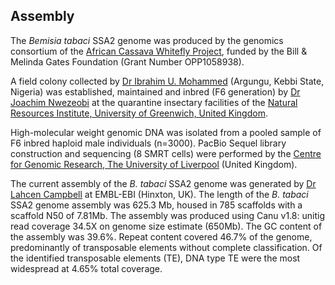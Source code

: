 **Assembly**
------------------------
The *Bemisia tabaci* SSA2 genome was produced by the genomics consortium of the [African Cassava Whitefly Project](http://www.cassavawhitefly.org), funded by the Bill & Melinda Gates Foundation (Grant Number OPP1058938). 

A field colony collected by [Dr Ibrahim U. Mohammed](https://scholar.google.co.uk/citations?user=tQov6toAAAAJ&hl=en) (Argungu, Kebbi State, Nigeria) was established, maintained and inbred (F6 generation) by [Dr Joachim Nwezeobi](https://www.linkedin.com/in/joachimnwezeobi/?originalSubdomain=uk) at the quarantine insectary facilities of the [Natural Resources Institute, University of Greenwich, United Kingdom](https://www.nri.org/).

High-molecular weight genomic DNA was isolated from a pooled sample of F6 inbred haploid male individuals (n=3000). PacBio Sequel library construction and sequencing (8 SMRT cells) were performed by the [Centre for Genomic Research, The University of Liverpool](https://www.liverpool.ac.uk/genomic-research/) (United Kingdom).

The current assembly of the *B. tabaci* SSA2 genome was generated by [Dr Lahcen Campbell](https://scholar.google.com.au/citations?user=zZ14f3EAAAAJ&hl=en&oi=ao) at EMBL-EBI (Hinxton, UK). The length of the *B. tabaci* SSA2 genome assembly was 625.3 Mb, housed in 785 scaffolds with a scaffold N50 of 7.81Mb. The assembly was produced using Canu v1.8: unitig read coverage 34.5X on genome size estimate (650Mb). The GC content of the assembly was 39.6%. Repeat content covered 46.7% of the genome, predominantly of transposable elements without complete classification. Of the identified transposable elements (TE), DNA type TE were the most widespread at 4.65% total coverage.
